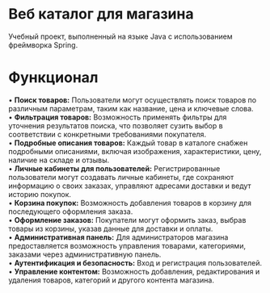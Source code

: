 Веб каталог для магазина
=

Учебный проект, выполненный на языке Java с использованием фреймворка Spring.  

Функционал
==
• **Поиск товаров:** Пользователи могут осуществлять поиск товаров по различным параметрам, таким как название, цена и ключевые слова.  
• **Фильтрация товаров:** Возможность применять фильтры для уточнения результатов поиска, что позволяет сузить выбор в соответствии с конкретными требованиями покупателя.  
• **Подробные описания товаров:** Каждый товар в каталоге снабжен подробными описаниями, включая изображения, характеристики, цену, наличие на складе и отзывы.  
• **Личные кабинеты для пользователей:** Регистрированные пользователи могут создавать личные кабинеты, где сохраняют информацию о своих заказах, управляют адресами доставки и ведут историю покупок.  
• **Корзина покупок:** Возможность добавления товаров в корзину для последующего оформления заказа.  
• **Оформление заказов:** Покупатели могут оформить заказ, выбрав товары из корзины, указав данные для доставки и оплаты.  
• **Административная панель:** Для администраторов магазина предоставляется возможность управления товарами, категориями, заказами через административную панель.  
• **Аутентификация и безопасность:** Вход и регистрация пользователей.  
• **Управление контентом:** Возможность добавления, редактирования и удаления товаров, категорий и другого контента магазина.
